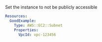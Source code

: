 
Set the instance to not be publicly accessible

```yaml
Resources:
  GoodExample:
    Type: AWS::EC2::Subnet
    Properties:
      VpcId: vpc-123456
```


